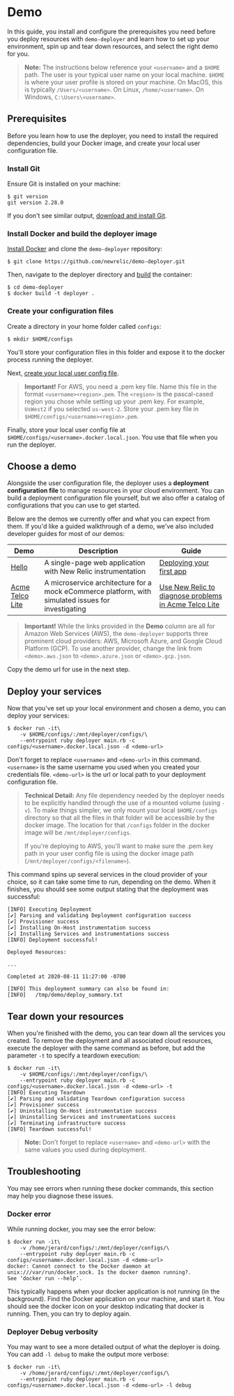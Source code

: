 # Demo

In this guide, you install and configure the prerequisites you need before you deploy resources with `demo-deployer` and learn how to set up your environment, spin up and tear down resources, and select the right demo for you.

> **Note:** The instructions below reference your `<username>` and a `$HOME` path. The user is your typical user name on your local machine. `$HOME` is where your user profile is stored on your machine. On MacOS, this is typically `/Users/<username>`. On Linux, `/home/<username>`. On Windows, `C:\Users\<username>`.

## Prerequisites

Before you learn how to use the deployer, you need to install the required dependencies, build your Docker image, and create your local user configuration file.

### Install Git

Ensure Git is installed on your machine:

```console
$ git version
git version 2.28.0
```

 If you don't see similar output, [download and install Git](https://git-scm.com/downloads).

 ### Install Docker and build the deployer image

 [Install Docker](https://docs.docker.com/get-docker/) and clone the `demo-deployer` repository:

```console
$ git clone https://github.com/newrelic/demo-deployer.git
```

Then, navigate to the deployer directory and [build](https://docs.docker.com/engine/reference/commandline/build/) the container:

```console
$ cd demo-deployer
$ docker build -t deployer .
```

### Create your configuration files

Create a directory in your home folder called `configs`:

```console
$ mkdir $HOME/configs
```

You'll store your configuration files in this folder and expose it to the docker process running the deployer.

Next, [create your local user config file](../documentation/user_config/README.md).

> **Important!** For AWS, you need a .pem key file. Name this file in the format `<username><region>.pem`. The `<region>` is the pascal-cased region you chose while setting up your .pem key. For example, `UsWest2` if you selected `us-west-2`. Store your .pem key file in `$HOME/configs/<username><region>.pem`.

Finally, store your local user config file at `$HOME/configs/<username>.docker.local.json`. You use that file when you run the deployer.

## Choose a demo

Alongside the user configuration file, the deployer uses a **deployment configuration file** to manage resources in your cloud environment. You can build a deployment configuration file yourself, but we also offer a catalog of configurations that you can use to get started.

Below are the demos we currently offer and what you can expect from them. If you'd like a guided walkthrough of a demo, we've also included developer guides for most of our demos:

| Demo | Description | Guide |
|---|---|---|
| [Hello](https://raw.githubusercontent.com/newrelic/demo-deployer/main/demo/catalog/hello.aws.json) | A single-page web application with New Relic instrumentation | [Deploying your first app](https://developer.newrelic.com/automate-workflows/automated-tagging) |
| [Acme Telco Lite](https://raw.githubusercontent.com/newrelic/demo-deployer/main/demo/catalog/telcolite.aws.json) | A microservice architecture for a mock eCommerce platform, with simulated issues for investigating | [Use New Relic to diagnose problems in Acme Telco Lite](https://developer.newrelic.com/automate-workflows/diagnose-problems/diagnose-problems)

> **Important!** While the links provided in the **Demo** column are all for Amazon Web Services (AWS), the `demo-deployer` supports three prominent cloud providers: AWS, Microsoft Azure, and Google Cloud Platform (GCP). To use another provider, change the link from `<demo>.aws.json` to `<demo>.azure.json` or `<demo>.gcp.json`.

Copy the demo url for use in the next step.

## Deploy your services

Now that you've set up your local environment and chosen a demo, you can deploy your services:

```console
$ docker run -it\
    -v $HOME/configs/:/mnt/deployer/configs/\
    --entrypoint ruby deployer main.rb -c configs/<username>.docker.local.json -d <demo-url>
```

Don't forget to replace `<username>` and `<demo-url>` in this command. `<username>` is the same username you used when you created your credentials file. `<demo-url>` is the url or local path to your deployment configuration file.

> **Technical Detail:** Any file dependency needed by the deployer needs to be explicitly handled through the use of a mounted volume (using `-v`). To make things simpler, we only mount your local `$HOME/configs` directory so that all the files in that folder will be accessible by the docker image. The location for that `/configs` folder in the docker image will be `/mnt/deployer/configs`.
>
> If you're deploying to AWS, you'll want to make sure the .pem key path in your user config file is using the docker image path (`/mnt/deployer/configs/<filename>`).

This command spins up several services in the cloud provider of your choice, so it can take some time to run, depending on the demo. When it finishes, you should see some output stating that the deployment was successful:

```console
[INFO] Executing Deployment
[✔] Parsing and validating Deployment configuration success
[✔] Provisioner success
[✔] Installing On-Host instrumentation success
[✔] Installing Services and instrumentations success
[INFO] Deployment successful!

Deployed Resources:

...

Completed at 2020-08-11 11:27:00 -0700

[INFO] This deployment summary can also be found in:
[INFO]   /tmp/demo/deploy_summary.txt
```

## Tear down your resources

When you're finished with the demo, you can tear down all the services you created. To remove the deployment and all associated cloud resources, execute the deployer with the same command as before, but add the parameter `-t` to specify a teardown execution:

```console
$ docker run -it\
    -v $HOME/configs/:/mnt/deployer/configs/\
    --entrypoint ruby deployer main.rb -c configs/<username>.docker.local.json -d <demo-url> -t
[INFO] Executing Teardown
[✔] Parsing and validating Teardown configuration success
[✔] Provisioner success
[✔] Uninstalling On-Host instrumentation success
[✔] Uninstalling Services and instrumentations success
[✔] Terminating infrastructure success
[INFO] Teardown successful!
```

> **Note:** Don't forget to replace `<username>` and `<demo-url>` with the same values you used during deployment.

## Troubleshooting

You may see errors when running these docker commands, this section may help you diagnose these issues.

### Docker error

While running docker, you may see the error below:

```console
$ docker run -it\
    -v /home/jerard/configs/:/mnt/deployer/configs/\
    --entrypoint ruby deployer main.rb -c configs/<username>.docker.local.json -d <demo-url>
docker: Cannot connect to the Docker daemon at unix:///var/run/docker.sock. Is the docker daemon running?.
See ‘docker run --help’.
```

This typically happens when your docker application is not running (in the background). Find the Docker application on your machine, and start it. You should see the docker icon on your desktop indicating that docker is running. Then, you can try to deploy again.

### Deployer Debug verbosity

You may want to see a more detailed output of what the deployer is doing. You can add `-l debug` to make the output more verbose:

```console
$ docker run -it\
    -v /home/jerard/configs/:/mnt/deployer/configs/\
    --entrypoint ruby deployer main.rb -c configs/<username>.docker.local.json -d <demo-url> -l debug
```